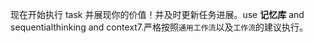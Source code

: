 现在开始执行 task 并展现你的价值！并及时更新任务进展。use **记忆库** and sequentialthinking and context7.严格按照`通用工作流`以及`工作流`的建议执行。
